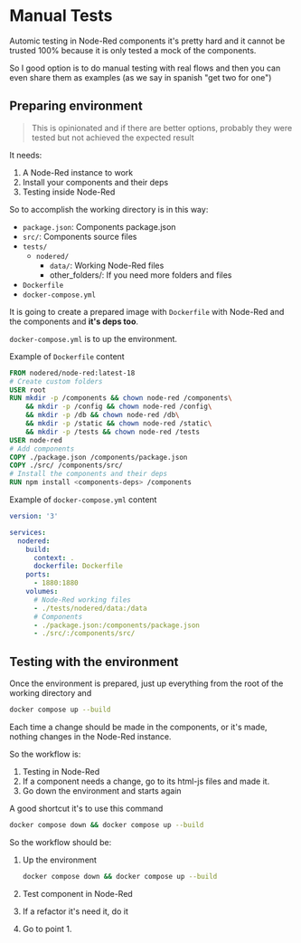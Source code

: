 # Manual Tests

Automic testing in Node-Red components it's pretty hard and it cannot be trusted 100% because it is only tested a mock of the components.

So I good option is to do manual testing with real flows and then you can even share them as examples (as we say in spanish "get two for one")

## Preparing environment

> This is opinionated and if there are better options, probably they were tested but not achieved the expected result

It needs:

1. A Node-Red instance to work
2. Install your components and their deps
3. Testing inside Node-Red

So to accomplish the working directory is in this way:

- `package.json`: Components package.json
- `src/`: Components source files
- `tests/`
    - `nodered/`
        - `data/`: Working Node-Red files
        - other_folders/: If you need more folders and files
- `Dockerfile`
- `docker-compose.yml`

It is going to create a prepared image with `Dockerfile` with Node-Red and the components and **it's deps too**.

`docker-compose.yml` is to up the environment.

Example of `Dockerfile` content

```Dockerfile
FROM nodered/node-red:latest-18
# Create custom folders
USER root
RUN mkdir -p /components && chown node-red /components\
    && mkdir -p /config && chown node-red /config\
    && mkdir -p /db && chown node-red /db\
    && mkdir -p /static && chown node-red /static\
    && mkdir -p /tests && chown node-red /tests
USER node-red
# Add components
COPY ./package.json /components/package.json
COPY ./src/ /components/src/
# Install the components and their deps
RUN npm install <components-deps> /components
```

Example of `docker-compose.yml` content

```yaml
version: '3'

services:
  nodered:
    build:
      context: .
      dockerfile: Dockerfile
    ports:
      - 1880:1880
    volumes:
      # Node-Red working files
      - ./tests/nodered/data:/data
      # Components
      - ./package.json:/components/package.json
      - ./src/:/components/src/
```

## Testing with the environment

Once the environment is prepared, just up everything from the root of the working directory and

```bash
docker compose up --build
```

Each time a change should be made in the components, or it's made, nothing changes in the Node-Red instance.

So the workflow is:

1. Testing in Node-Red
2. If a component needs a change, go to its html-js files and made it.
3. Go down the environment and starts again

A good shortcut it's to use this command

```bash
docker compose down && docker compose up --build
```

So the workflow should be:

1. Up the environment

    ```bash
    docker compose down && docker compose up --build
    ```

2. Test component in Node-Red
3. If a refactor it's need it, do it
4. Go to point 1.
